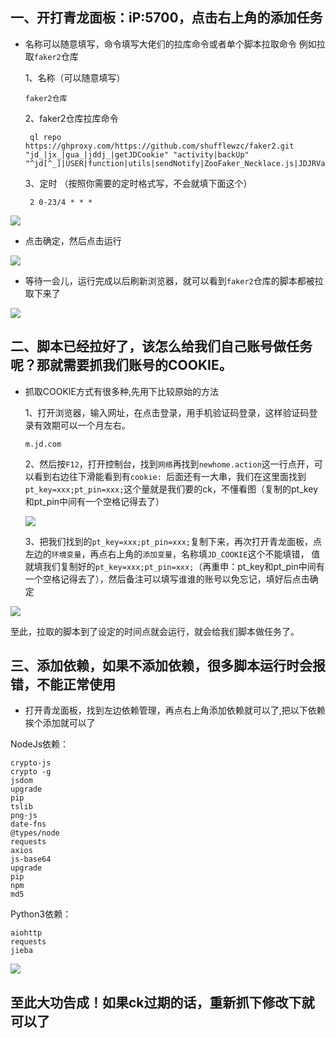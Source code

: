 
## 一、开打青龙面板：iP:5700，点击右上角的添加任务

* 名称可以随意填写，命令填写大佬们的拉库命令或者单个脚本拉取命令 例如拉取`faker2`仓库

  1、名称（可以随意填写）
 
      faker2仓库

  2、faker2仓库拉库命令
  
       ql repo https://ghproxy.com/https://github.com/shufflewzc/faker2.git "jd_|jx_|gua_|jddj_|getJDCookie" "activity|backUp" "^jd[^_]|USER|function|utils|sendNotify|ZooFaker_Necklace.js|JDJRValidator_|sign_graphics_validate|ql"
       
   3、定时 （按照你需要的定时格式写，不会就填下面这个）  
   
       2 0-23/4 * * *
![](https://github.com/z115870/li3/blob/main/img/12.png)

* 点击确定，然后点击运行

![](https://github.com/z115870/li3/blob/main/img/13.png)

* 等待一会儿，运行完成以后刷新浏览器，就可以看到`faker2`仓库的脚本都被拉取下来了

![](https://github.com/z115870/li3/blob/main/img/14.png)

## 二、脚本已经拉好了，该怎么给我们自己账号做任务呢？那就需要抓我们账号的COOKIE。

* 抓取COOKIE方式有很多种,先用下比较原始的方法

   1、打开浏览器，输入网址，在点击登录，用手机验证码登录，这样验证码登录有效期可以一个月左右。
   
      m.jd.com
      
   2、然后按`F12`，打开控制台，找到`网络`再找到`newhome.action`这一行点开，可以看到右边往下滑能看到有`cookie: `后面还有一大串，我们在这里面找到`pt_key=xxx;pt_pin=xxx;`这个量就是我们要的ck，不懂看图（复制的pt_key和pt_pin中间有一个空格记得去了）
   
   ![](https://github.com/z115870/li3/blob/main/img/16.png)
   
   3、把我们找到的`pt_key=xxx;pt_pin=xxx;`复制下来，再次打开青龙面板，点左边的`环境变量`，再点右上角的`添加变量`，名称填`JD_COOKIE`这个不能填错，
值就填我们复制好的`pt_key=xxx;pt_pin=xxx;`（再重申：pt_key和pt_pin中间有一个空格记得去了），然后备注可以填写谁谁的账号以免忘记，填好后点击确定

![](https://github.com/z115870/li3/blob/main/img/17.png)

至此，拉取的脚本到了设定的时间点就会运行，就会给我们脚本做任务了。

## 三、添加依赖，如果不添加依赖，很多脚本运行时会报错，不能正常使用

* 打开青龙面板，找到左边依赖管理，再点右上角添加依赖就可以了,把以下依赖挨个添加就可以了

NodeJs依赖：   

`crypto-js`  
`crypto -g`  
`jsdom`  
`upgrade`  
`pip`  
`tslib`  
`png-js`  
`date-fns`    
`@types/node`    
`requests`  
`axios`  
`js-base64`  
`upgrade`   
`pip`  
`npm`  
`md5`  

Python3依赖：

`aiohttp`      
`requests`    
`jieba`   

![](https://github.com/z115870/li3/blob/main/img/18.png)

## 至此大功告成！如果ck过期的话，重新抓下修改下就可以了


